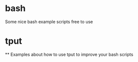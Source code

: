# bash
Some nice bash example scripts free to use 

# tput 
** Examples about how to use tput to improve your bash scripts 

